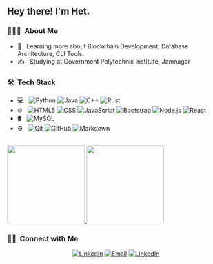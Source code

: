 

<h2> Hey there! I'm Het.</h2>

<h3> 👨🏻‍💻 &nbsp;About Me </h3>

- 🌱 &nbsp; Learning more about Blockchain Development, Database Architecture, CLI Tools.
- ✍️ &nbsp; Studying at Government Polytechnic Institute, Jamnagar

<h3> 🛠 &nbsp;Tech Stack</h3>

- 💻 &nbsp;
  ![Python](https://img.shields.io/badge/-Python-333333?style=flat&logo=python)
  ![Java](https://img.shields.io/badge/-Java-333333?style=flat&logo=java&logoColor=007396)
  ![C++](https://img.shields.io/badge/-C++-333333?style=flat&logo=C%2B%2B&logoColor=00599C)
  ![Rust](https://img.shields.io/badge/-Rust-333333?style=flat&logo=Rust&logoColor=276DC3)
- 🌐 &nbsp;
  ![HTML5](https://img.shields.io/badge/-HTML5-333333?style=flat&logo=HTML5)
  ![CSS](https://img.shields.io/badge/-CSS-333333?style=flat&logo=CSS3&logoColor=1572B6)
  ![JavaScript](https://img.shields.io/badge/-JavaScript-333333?style=flat&logo=javascript)
  ![Bootstrap](https://img.shields.io/badge/-Bootstrap-333333?style=flat&logo=bootstrap&logoColor=563D7C)
  ![Node.js](https://img.shields.io/badge/-Node.js-333333?style=flat&logo=node.js)
  ![React](https://img.shields.io/badge/-React-333333?style=flat&logo=react)
- 🛢 &nbsp;
  ![MySQL](https://img.shields.io/badge/-MySQL-333333?style=flat&logo=mysql)
- ⚙️ &nbsp;
  ![Git](https://img.shields.io/badge/-Git-333333?style=flat&logo=git)
  ![GitHub](https://img.shields.io/badge/-GitHub-333333?style=flat&logo=github)
  ![Markdown](https://img.shields.io/badge/-Markdown-333333?style=flat&logo=markdown)
<br/>

<a href="https://github.com/AVS1508">
  <img height="180em" src="https://github-readme-stats.vercel.app/api?username=Hetosk1&theme=buefy&show_icons=true" />
  <img height="180em" src="https://github-readme-stats.vercel.app/api/top-langs/?username=Hetosk1&theme=buefy&layout=compact" />
</a>

<br/>

<h3> 🤝🏻 &nbsp;Connect with Me </h3>

<p align="center">
<a h
<a href="https://www.linkedin.com/in/het-jasani-3b16b6254/"><img alt="LinkedIn" src="https://img.shields.io/badge/%20-LinkedIn%20-bluee"></a>
<a href="mailto:hetekta2709@gmail.com"><img alt="Email" src="https://img.shields.io/badge/%20-Gmail%20-blue"></a>
<a href="https://twitter.com/yoooooHetosk1"><img alt="LinkedIn" src="https://img.shields.io/badge/%20-Twitter%20-blue"></a>
</p>
